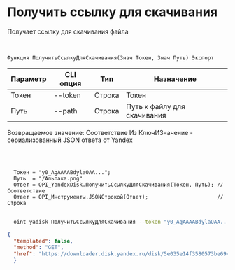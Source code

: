 ﻿---
sidebar_position: 6
---

# Получить ссылку для скачивания
 Получает ссылку для скачивания файла


<br/>


`Функция ПолучитьСсылкуДляСкачивания(Знач Токен, Знач Путь) Экспорт`

  | Параметр | CLI опция | Тип | Назначение |
  |-|-|-|-|
  | Токен | --token | Строка | Токен |
  | Путь | --path | Строка | Путь к файлу для скачивания |

  
  Возвращаемое значение:   Соответствие Из КлючИЗначение - сериализованный JSON ответа от Yandex

<br/>




```bsl title="Пример кода"
  
  Токен = "y0_AgAAAABdylaOAA...";
  Путь  = "/Альпака.png"
  Ответ = OPI_YandexDisk.ПолучитьСсылкуДляСкачивания(Токен, Путь); //Соответствие
  Ответ = OPI_Инструменты.JSONСтрокой(Ответ);                      //Строка
```
	


```sh title="Пример команды CLI"
    
  oint yadisk ПолучитьСсылкуДляСкачивания --token "y0_AgAAAABdylaOAA..." --path "/Альпака.png"

```

```json title="Результат"
{
  "templated": false,
  "method": "GET",
  "href": "https://downloader.disk.yandex.ru/disk/5e035e14f3580573be69477a0a5a41a598227875d7c471604e386ee2dcfc7067/65c62a93/gwThwhLBKYvLhQCNnqAHis09lIY3JS6kMxocI4drJ-uZelc6zzgdG8REX8G87z9KG45VhprQarmCtb_OEKbojQ%3D%3D?uid=1573541518&filename=%D0%90%D0%BB%D1%8C%D0%BF%D0%B0%D0%BA%D0%B0.png&disposition=attachment&hash=&limit=0&content_type=image%2Fpng&owner_uid=1573541518&fsize=440431&hid=0e9b208e1aea0dbd58b4b43ccdc3ad5a&media_type=image&tknv=v2&etag=8d7bf7d7ee61113f9044f3a28496e458"
  }
```
